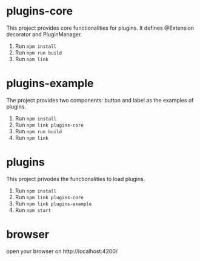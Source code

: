 # plugins-core
This project provides core functionalities for plugins. It defines @Extension decorator and PluginManager.

1. Run `npm install`
2. Run `npm run build`
3. Run `npm link`

# plugins-example
The project provides two components: button and label as the examples of plugins.
1. Run `npm install`
2. Run `npm link plugins-core`
3. Run `npm run build`
4. Run `npm link`

# plugins
This project privodes the functionalities to load plugins.
1. Run `npm install`
2. Run `npm link plugins-core`
3. Run `npm link plugins-example`
4. Run `npm start`

# browser
open your browser on http://localhost:4200/